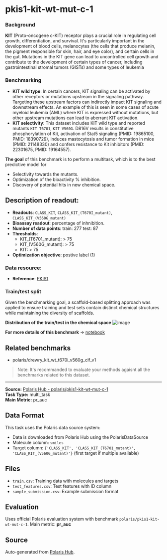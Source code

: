 # pkis1-kit-wt-mut-c-1


### Background
**KIT** (Proto-oncogene c-KIT) receptor plays a crucial role in regulating cell growth, differentiation, and survival. It's particularly important in the development of blood cells, melanocytes (the cells that produce melanin, the pigment responsible for skin, hair, and eye color), and certain cells in the gut. Mutations in the KIT gene can lead to uncontrolled cell growth and contribute to the development of certain types of cancer, including gastrointestinal stromal tumors (GISTs) and some types of leukemia

### Benchmarking

- **KIT wild type**:  In certain cancers, KIT signaling can be activated by other receptors or mutations upstream in the signaling pathway. Targeting these upstream factors can indirectly impact KIT signaling and downstream effects. An example of this is seen in some cases of acute myeloid leukemia (AML) where KIT is expressed without mutations, but other upstream mutations can lead to aberrant KIT activation.
- **KIT selectivity**: This dataset includes KIT wild type and reported mutants `KIT T6701`, `KIT V560G`. D816V results in constitutive phosphorylation of Kit, activation of Stat5 signaling (PMID: 19865100, PMID: 18390729), induces mastocytosis and tumor formation in mice (PMID: 21148330) and confers resistance to Kit inhibitors (PMID: 22301675, PMID: 19164557). 

**The goal** of this benchmark is to perform a multitask, which is to the best predictive model for 
- Selectivity towards the mutants.
- Optimization of the bioactivity % inhibition.
- Discovery of potential hits in new chemical space.


## Description of readout:
- **Readouts**: `CLASS_KIT`, `CLASS_KIT_(T670I_mutant)`, `CLASS_KIT_(V560G_mutant)`
- **Bioassay readout**: percentage of inhnibition.
- **Number of data points**: train:  277 test:  87
- **Thresholds**: 
    - KIT_(T6701_mutant): > 75
    - KIT_(V560G_mutant): > 75
    - KIT: > 75
- **Optimization objective**: postive label (1)

### Data resource: 
- **Reference**: [PKIS1](https://pubmed.ncbi.nlm.nih.gov/26501955)

### Train/test split
Given the benchmarking goal, a scaffold-based splitting approach was applied to ensure training and test sets contain distinct chemical structures while maintaining the diversity of scaffolds.

**Distribution of the train/test in the chemical space**
![image](https://storage.googleapis.com/polaris-public/datasets/kinases/kit/figures/drewry_kit_wt_t670i_v560g_v1_tsne_scaffold_split.png)

**For more details of this benchmark** -> [notebook](https://github.com/polaris-hub/polaris-recipes/blob/main/03_Kinases/KIT)

## Related benchmarks
- polaris/drewry_kit_wt_t670i_v560g_clf_v1
> Note: It's recommanded to evaluate your methods agaisnt all the benchmarks related to this dataset. 


---

**Source:** [Polaris Hub - polaris/pkis1-kit-wt-mut-c-1](https://polarishub.io)  
**Task Type:** multi_task  
**Main Metric:** pr_auc

## Data Format

This task uses the Polaris data source system:
- Data is downloaded from Polaris Hub using the PolarisDataSource
- Molecule column: `smiles`
- Target column: `{'CLASS_KIT', 'CLASS_KIT_(T6701_mutant)', 'CLASS_KIT_(V560G_mutant)'}` (first target if multiple available)

## Files

- `train.csv`: Training data with molecules and targets
- `test_features.csv`: Test features with ID column
- `sample_submission.csv`: Example submission format

## Evaluation

Uses official Polaris evaluation system with benchmark `polaris/pkis1-kit-wt-mut-c-1`.
Main metric: **pr_auc**

## Source

Auto-generated from [Polaris Hub](https://polarishub.io/).
